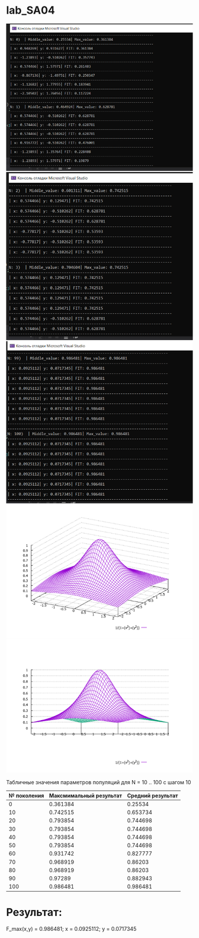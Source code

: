 # lab_SA04

![alt text](https://github.com/PolkaBBB/Lab_SA04/blob/master/screenshot_1.PNG)
![alt text](https://github.com/PolkaBBB/Lab_SA04/blob/master/screenshot_2.PNG)
![alt text](https://github.com/PolkaBBB/Lab_SA04/blob/master/result_of_program.PNG)
![alt text](https://github.com/PolkaBBB/Lab_SA04/blob/master/function.PNG)
![alt text](https://github.com/PolkaBBB/Lab_SA04/blob/master/function_turned.PNG)
 
 
Табличные значения параметров популяций для N = 10 .. 100 с шагом 10


| №   поколения | Максмимальный   результат | Средний   результат |
|---------------|---------------------------|---------------------|
| 0             |      0.361384             |      0.25534        |
| 10            |         0.742515          |       0.653734      |
| 20            |       0.793854            |      0.744698       |
| 30            |       0.793854            |       0.744698      |
| 40            |     0.793854              |       0.744698      |
| 50            |       0.793854            |     0.744698        |
| 60            |        0.931742           |     0.827777        |
| 70            |        0.968919           |       0.86203       |
| 80            |          0.968919         |      0.86203        |
| 90            |       0.97289             |     0.882943        |
| 100           |        0.986481           |      0.986481       |


# Результат:
F_max(x,y) = 0.986481; 
x = 0.0925112; 
y = 0.0717345
